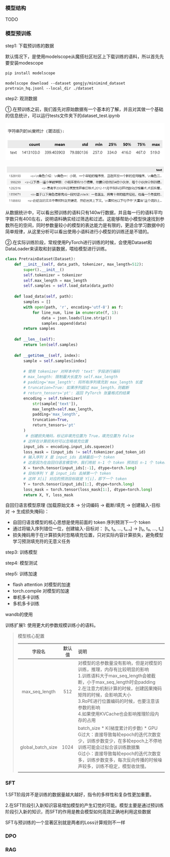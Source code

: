 ### 模型结构
TODO



### 模型预训练

step1: 下载预训练的数据

默认情况下，是使用modelscope从魔搭社区社区上下载训练的语料，所以首先先要安装modescope

```shell
pip install modelscope

modelscope download --dataset gongjy/minimind_dataset pretrain_hq.jsonl --local_dir ./dataset
```

step2: 观测数据

①.在预训练之前，我们首先对原始数据有一个基本的了解，并且对其做一个基础的信息统计，可以运行tests文件夹下的dataset_test.ipynb

![image-20250520103523431](images/image-20250520103523431.png)

![image-20250520103559483](images/image-20250520103559483.png)

从数据统计中，可以看出预训练的语料只有140w行数据，并且每一行的语料平均字数只有400左右，说明语料确实经过筛选和过滤。这能够帮助小模型快速找到参数所在的空间，同时参数量较小的模型的表达能力是有限的，更适合学习数据中的简单规律，从这里分析可以看出使用小语料进行小模型的训练还是不错的。

②.在实际训练阶段，常规使用PyTorch进行训练的时候，会使用Dataset和DataLoader来读取和封装数据，喂给模型进行训练。

```python
class PretrainDataset(Dataset):
    def __init__(self, data_path, tokenizer, max_length=512):
        super().__init__()
        self.tokenizer = tokenizer
        self.max_length = max_length
        self.samples = self.load_data(data_path)

    def load_data(self, path):
        samples = []
        with open(path, 'r', encoding='utf-8') as f:
            for line_num, line in enumerate(f, 1):
                data = json.loads(line.strip())
                samples.append(data)
        return samples

    def __len__(self):
        return len(self.samples)

    def __getitem__(self, index):
        sample = self.samples[index]

        # 使用 tokenizer 对样本中的 'text' 字段进行编码
        # max_length: 限制最大长度为 self.max_length
        # padding='max_length': 将所有序列填充到 max_length 长度
        # truncation=True: 如果序列超过 max_length，则截断
        # return_tensors='pt': 返回 PyTorch 张量格式的结果
        encoding = self.tokenizer(
            str(sample['text']),
            max_length=self.max_length,
            padding='max_length',
            truncation=True,
            return_tensors='pt'
        )
         # 创建损失掩码，标记非填充位置为 True，填充位置为 False
        # 这样在计算损失时可以忽略填充位置
        input_ids = encoding.input_ids.squeeze()
        loss_mask = (input_ids != self.tokenizer.pad_token_id)
        # 输入序列 X 是 input_ids 去掉最后一个 token
        # 这是因为在自回归语言模型中，我们用前 n-1 个 token 预测后 n-1 个 token
        X = torch.tensor(input_ids[:-1], dtype=torch.long)
        # 目标序列 Y 是 input_ids 去掉第一个 token
        # 这样 X[i] 对应的预测目标就是 Y[i]，即下一个 token
        Y = torch.tensor(input_ids[1:], dtype=torch.long)
        loss_mask = torch.tensor(loss_mask[1:], dtype=torch.long)
        return X, Y, loss_mask
```

自回归语言模型原理 (加载原始文本 → 分词编码 → 截断/填充 → 创建输入-目标对 → 生成损失掩码)：

- 自回归语言模型的核心思想是使用前面的 token 序列预测下一个 token
- 通过将输入序列错位一位，创建输入-目标对： [t₁, t₂, ..., tₙ₋₁] → [t₂, t₃, ..., tₙ]
- 损失掩码用于在计算损失时忽略填充位置，只对实际内容计算损失，避免模型学习预测填充符的无意义任务

step3: 训练模型

step4: 模型测试

step5: 训练加速

- flash attention 对模型的加速
- torch.compile 对模型的加速
- 单机多卡训练
- 多机多卡训练



wandb的使用



训练扩展1: 使用更大的参数规模训练小的语料。



> 模型核心配置
>
> |      字段名       | 默认值 | 说明                                                         |
> | :---------------: | :----: | :----------------------------------------------------------- |
> |  max_seq_length   |  512   | 对模型的总参数量没有影响，但是对模型的训练，推理，内存有比较明显的影响<br />1.训练语料大于max_seq_length会被截断，小于max_seq_length时会padding<br />2.在注意力机制计算的时候，创建因果掩码矩阵的时候，会影响其大小<br />3.RoPE进行位置编码的时候，也要注意该参数的影响<br />4.如果使用KVCache也会影响推理阶段内存的占用 |
> | global_batch_size |  1024  | batch_size * K(梯度累计的步数) * GPU<br />G过大：直接导致每轮epoch的迭代次数变少，训练步数变少，在多轮epoch上不停地训练可能会过拟合该训练数据集<br />G过小：直接导致每轮epoch的迭代次数变多，训练步数变多，每次反向传播的时候噪声较多，训练不稳定，模型收敛慢。 |
> |                   |        |                                                              |
>
> 



### SFT

1.SFT阶段并不是训练的数据量越大越好，指令的多样性和复杂性更加重要。

2.在SFT阶段引入新知识容易增加模型的产生幻觉的可能。模型主要是通过预训练阶段引入新的知识，而SFT的作用是教会模型如何高效正确地利用这些数据

SFT与预训练的一个显著区别就是两者的Loss计算规则不一样





### DPO











### RAG
